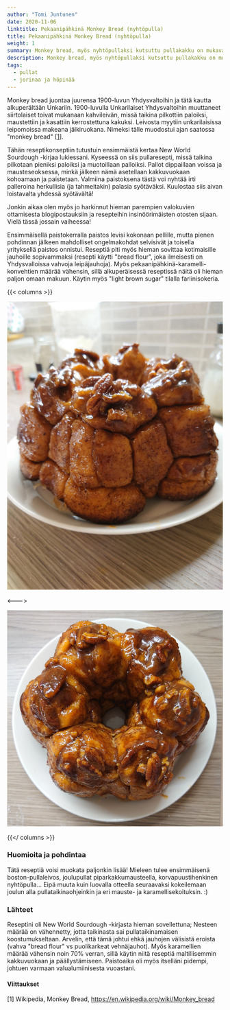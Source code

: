 ```yaml
---
author: "Tomi Juntunen"
date: 2020-11-06
linktitle: Pekaanipähkinä Monkey Bread (nyhtöpulla)
title: Pekaanipähkinä Monkey Bread (nyhtöpulla)
weight: 1
summary: Monkey bread, myös nyhtöpullaksi kutsuttu pullakakku on mukavaa ja makeaa yhdessä syötävää. Monkey bread juontaa juurensa 1900-luvun Yhdysvaltoihin ja tätä kautta alkuperältään Unkariin. 1900-luvulla Unkarilaiset Yhdysvaltoihin muuttaneet siirtolaiset toivat mukanaan kahvileivän, missä taikina pilkottiin paloiksi, maustettiin ja kasattiin kerrostettuna kakuksi. Leivosta myytiin unkarilaisissa leipomoissa makeana jälkiruokana. Nimeksi tälle muodostui ajan saatossa "monkey bread".
description: Monkey bread, myös nyhtöpullaksi kutsuttu pullakakku on mukavaa ja makeaa yhdessä syötävää.
tags:
  - pullat
  - jorinaa ja höpinää
---
```


Monkey bread juontaa juurensa 1900-luvun Yhdysvaltoihin ja tätä kautta alkuperältään Unkariin.
1900-luvulla Unkarilaiset Yhdysvaltoihin muuttaneet siirtolaiset toivat mukanaan
kahvileivän, missä taikina pilkottiin paloiksi, maustettiin ja kasattiin kerrostettuna kakuksi.
Leivosta myytiin unkarilaisissa leipomoissa makeana jälkiruokana. Nimeksi tälle muodostui
ajan saatossa "monkey bread" [[1]](#lähteet).

Tähän reseptikonseptiin tutustuin ensimmäistä kertaa New World Sourdough -kirjaa lukiessani.
Kyseessä on siis pullaresepti, missä taikina pilkotaan pieniksi paloiksi ja muotoillaan
palloiksi. Pallot dippaillaan voissa ja mausteseoksessa, minkä jälkeen nämä asetellaan
kakkuvuokaan kohoamaan ja paistetaan. Valmiina paistoksena tästä voi nyhtää irti palleroina herkullisia
(ja tahmeitakin) palasia syötäväksi. Kuulostaa siis aivan loistavalta yhdessä syötävältä!

Jonkin aikaa olen myös jo harkinnut hieman parempien valokuvien ottamisesta blogipostauksiin
ja resepteihin insinöörimäisten otosten sijaan. Vielä tässä jossain vaiheessa!

Ensimmäisellä paistokerralla paistos levisi kokonaan pellille, mutta pienen pohdinnan jälkeen
mahdolliset ongelmakohdat selvisivät ja toisella yrityksellä paistos onnistui. Reseptiä
piti myös hieman sovittaa kotimaisille jauhoille sopivammaksi (resepti käytti "bread flour", joka
ilmeisesti on Yhdysvalloissa vahvoja leipäjauhoja). Myös pekaanipähkinä-karamelli-konvehtien
määrää vähensin, sillä alkuperäisessä reseptissä näitä oli hieman paljon omaan makuun.
Käytin myös "light brown sugar" tilalla fariinisokeria. 

{{< columns >}}

[![](/leivonta/pekaanipähkinä-monkey-bread-1.jpg)](/leivonta/pekaanipähkinä-monkey-bread-1.jpg)

<--->

[![](/leivonta/pekaanipähkinä-monkey-bread-2.jpg)](/leivonta/pekaanipähkinä-monkey-bread-2.jpg)

{{</ columns >}}

### Huomioita ja pohdintaa

Tätä reseptiä voisi muokata paljonkin lisää! Mieleen tulee ensimmäisenä boston-pullaleivos,
joulupullat piparkakkumausteella, korvapuustihenkinen nyhtöpulla... Eipä muuta kuin
luovalla otteella seuraavaksi kokeilemaan joulun alla pullataikinaohjeinkin ja eri
mauste- ja karamellisekoituksin. :) 

### Lähteet

Reseptini oli New World Sourdough -kirjasta hieman sovellettuna; Nesteen määrää on
vähennetty, jotta taikinasta sai pullataikinamaisen koostumukseltaan. Arvelin, että tämä johtui ehkä
jauhojen välisistä eroista (vahva "bread flour" vs puolikarkeat vehnäjauhot). Myös karamellien
määrää vähensin noin 70% verran, sillä käytin niitä reseptiä maltillisemmin kakkuvuokaan ja päällystämiseen.
Paistoaika oli myös itselläni pidempi, johtuen varmaan valualumiinisesta vuoastani.

#### Viittaukset

[1] Wikipedia, Monkey Bread, https://en.wikipedia.org/wiki/Monkey_bread

